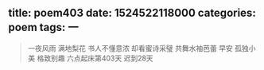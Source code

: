 title: poem403
date: 1524522118000
categories: poem
tags: 一
---
> 一夜风雨
满地梨花
书人不懂意浓
却看蜜诗采璧
共舞水袖芭蕾
早安
孤独小美
格致别趣
六点起床第403天 迟到28天
